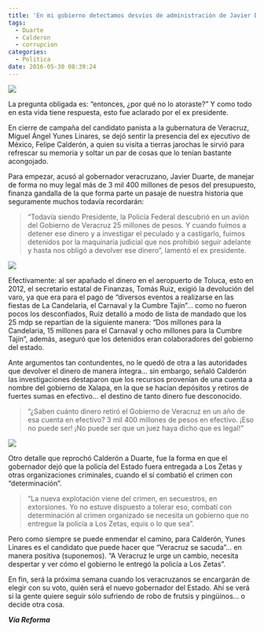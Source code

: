 ```yaml
---
title: 'En mi gobierno detectamos desvíos de administración de Javier Duarte: Calderón'
tags:
  - Duarte
  - Calderon
  - corrupcion
categories:
  - Politica
date: 2016-05-30 08:39:24
---
```

![](https://res.cloudinary.com/pidmx/image/upload/v1464615661/calderon-duarte-860x464_efsrlw.jpg)

La pregunta obligada es: “entonces, ¿por qué no lo atoraste?” Y como todo en esta vida tiene respuesta, esto fue aclarado por el ex presidente.

En cierre de campaña del candidato panista a la gubernatura de Veracruz, Miguel Ángel Yunes Linares, se dejó sentir la presencia del ex ejecutivo de México, Felipe Calderón, a quien su visita a tierras jarochas le sirvió para refrescar su memoria y soltar un par de cosas que lo tenían bastante acongojado.

Para empezar, acusó al gobernador veracruzano, Javier Duarte, de manejar de forma no muy legal más de 3 mil 400 millones de pesos del presupuesto, finanza gandalla de la que forma parte un pasaje de nuestra historia que seguramente muchos todavía recordarán:

> “Todavía siendo Presidente, la Policía Federal descubrió en un avión del Gobierno de Veracruz 25 millones de pesos. Y cuando fuimos a detener ese dinero y a investigar el peculado y a castigarlo, fuimos detenidos por la maquinaria judicial que nos prohibió seguir adelante y hasta nos obligó a devolver ese dinero”, lamentó el ex presidente.

![](https://res.cloudinary.com/pidmx/image/upload/v1464615670/calderon-duarte1_a45eaj.jpg)

Efectivamente: al ser apañado el dinero en el aeropuerto de Toluca, esto en 2012, el secretario estatal de Finanzas, Tomás Ruiz, exigió la devolución del varo, ya que era para el pago de “diversos eventos a realizarse en las fiestas de La Candelaria, el Carnaval y la Cumbre Tajín”… como no fueron pocos los desconfiados, Ruiz detalló a modo de lista de mandado que los 25 mdp se repartían de la siguiente manera: “Dos millones para la Candelaria, 15 millones para el Carnaval y ocho millones para la Cumbre Tajín”, además, aseguró que los detenidos eran colaboradores del gobierno del estado.

Ante argumentos tan contundentes, no le quedó de otra a las autoridades que devolver el dinero de manera íntegra… sin embargo, señaló Calderón las investigaciones destaparon que los recursos provenían de una cuenta a nombre del gobierno de Xalapa, en la que se hacían depósitos y retiros de fuertes sumas en efectivo… el destino de tanto dinero fue desconocido.

> “¿Saben cuánto dinero retiró el Gobierno de Veracruz en un año de esa cuenta en efectivo? 3 mil 400 millones de pesos en efectivo. ¡Eso no puede ser! ¡No puede ser que un juez haya dicho que es legal!”

![](https://res.cloudinary.com/pidmx/image/upload/v1464615685/EPN-Duarte_t6m2ol.jpg)

Otro detalle que reprochó Calderón a Duarte, fue la forma en que el gobernador dejó que la policía del Estado fuera entregada a Los Zetas y otras organizaciones criminales, cuando el sí combatió el crimen con “determinación”.

> “La nueva explotación viene del crimen, en secuestros, en extorsiones. Yo no estuve dispuesto a tolerar eso, combatí con determinación al crimen organizado se necesita un gobierno que no entregue la policía a Los Zetas, equis o lo que sea”.

Pero como siempre se puede enmendar el camino, para Calderón, Yunes Linares es el candidato que puede hacer que “Veracruz se sacuda”… en manera positiva (suponemos). “A Veracruz le urge un cambio, necesita despertar y ver cómo el gobierno le entregó la policía a Los Zetas”.

En fin, será la próxima semana cuando los veracruzanos se encargarán de elegir con su voto, quién será el nuevo gobernador del Estado. Ahí se verá si la gente quiere seguir sólo sufriendo de robo de frutsis y pingüinos… o decide otra cosa.

***Vía Reforma***
